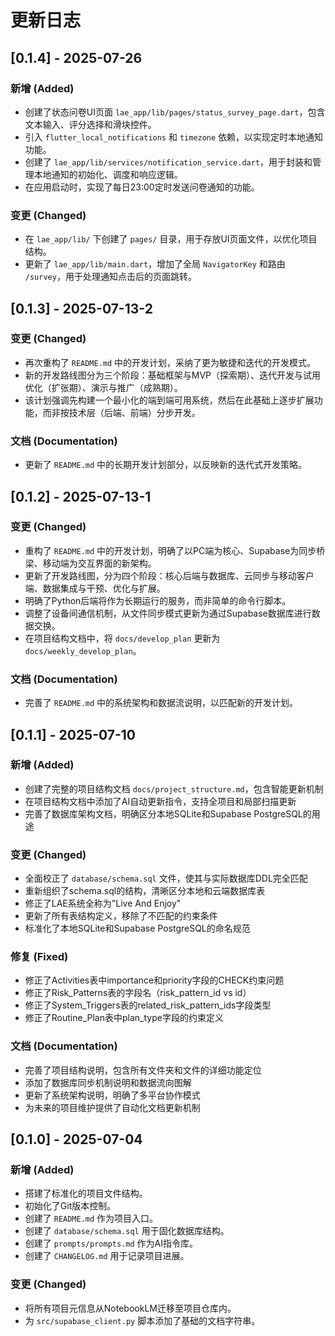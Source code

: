 # 更新日志

## [0.1.4] - 2025-07-26

### 新增 (Added)
- 创建了状态问卷UI页面 `lae_app/lib/pages/status_survey_page.dart`，包含文本输入、评分选择和滑块控件。
- 引入 `flutter_local_notifications` 和 `timezone` 依赖，以实现定时本地通知功能。
- 创建了 `lae_app/lib/services/notification_service.dart`，用于封装和管理本地通知的初始化、调度和响应逻辑。
- 在应用启动时，实现了每日23:00定时发送问卷通知的功能。

### 变更 (Changed)
- 在 `lae_app/lib/` 下创建了 `pages/` 目录，用于存放UI页面文件，以优化项目结构。
- 更新了 `lae_app/lib/main.dart`，增加了全局 `NavigatorKey` 和路由 `/survey`，用于处理通知点击后的页面跳转。


## [0.1.3] - 2025-07-13-2

### 变更 (Changed)
- 再次重构了 `README.md` 中的开发计划，采纳了更为敏捷和迭代的开发模式。
- 新的开发路线图分为三个阶段：基础框架与MVP（探索期）、迭代开发与试用优化（扩张期）、演示与推广（成熟期）。
- 该计划强调先构建一个最小化的端到端可用系统，然后在此基础上逐步扩展功能，而非按技术层（后端、前端）分步开发。

### 文档 (Documentation)
- 更新了 `README.md` 中的长期开发计划部分，以反映新的迭代式开发策略。

## [0.1.2] - 2025-07-13-1

### 变更 (Changed)
- 重构了 `README.md` 中的开发计划，明确了以PC端为核心、Supabase为同步桥梁、移动端为交互界面的新架构。
- 更新了开发路线图，分为四个阶段：核心后端与数据库、云同步与移动客户端、数据集成与干预、优化与扩展。
- 明确了Python后端将作为长期运行的服务，而非简单的命令行脚本。
- 调整了设备间通信机制，从文件同步模式更新为通过Supabase数据库进行数据交换。
- 在项目结构文档中，将 `docs/develop_plan` 更新为 `docs/weekly_develop_plan`。

### 文档 (Documentation)
- 完善了 `README.md` 中的系统架构和数据流说明，以匹配新的开发计划。

## [0.1.1] - 2025-07-10

### 新增 (Added)
- 创建了完整的项目结构文档 `docs/project_structure.md`，包含智能更新机制
- 在项目结构文档中添加了AI自动更新指令，支持全项目和局部扫描更新
- 完善了数据库架构文档，明确区分本地SQLite和Supabase PostgreSQL的用途

### 变更 (Changed)
- 全面校正了 `database/schema.sql` 文件，使其与实际数据库DDL完全匹配
- 重新组织了schema.sql的结构，清晰区分本地和云端数据库表
- 修正了LAE系统全称为"Live And Enjoy"
- 更新了所有表结构定义，移除了不匹配的约束条件
- 标准化了本地SQLite和Supabase PostgreSQL的命名规范

### 修复 (Fixed)
- 修正了Activities表中importance和priority字段的CHECK约束问题
- 修正了Risk_Patterns表的字段名（risk_pattern_id vs id）
- 修正了System_Triggers表的related_risk_pattern_ids字段类型
- 修正了Routine_Plan表中plan_type字段的约束定义

### 文档 (Documentation)
- 完善了项目结构说明，包含所有文件夹和文件的详细功能定位
- 添加了数据库同步机制说明和数据流向图解
- 更新了系统架构说明，明确了多平台协作模式
- 为未来的项目维护提供了自动化文档更新机制

## [0.1.0] - 2025-07-04

### 新增 (Added)
- 搭建了标准化的项目文件结构。
- 初始化了Git版本控制。
- 创建了 `README.md` 作为项目入口。
- 创建了 `database/schema.sql` 用于固化数据库结构。
- 创建了 `prompts/prompts.md` 作为AI指令库。
- 创建了 `CHANGELOG.md` 用于记录项目进展。

### 变更 (Changed)
- 将所有项目元信息从NotebookLM迁移至项目仓库内。
- 为 `src/supabase_client.py` 脚本添加了基础的文档字符串。